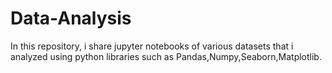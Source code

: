 # Data-Analysis
In this repository, i share jupyter notebooks of various datasets that i analyzed using python libraries such as Pandas,Numpy,Seaborn,Matplotlib.
